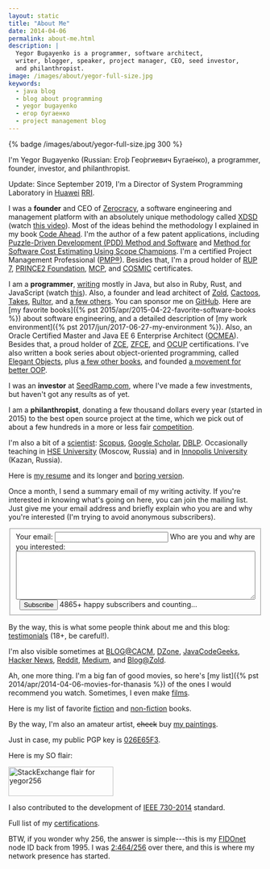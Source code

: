 ```yaml
---
layout: static
title: "About Me"
date: 2014-04-06
permalink: about-me.html
description: |
  Yegor Bugayenko is a programmer, software architect,
  writer, blogger, speaker, project manager, CEO, seed investor,
  and philanthropist.
image: /images/about/yegor-full-size.jpg
keywords:
  - java blog
  - blog about programming
  - yegor bugayenko
  - егор бугаенко
  - project management blog
---
```


{% badge /images/about/yegor-full-size.jpg 300 %}

I'm Yegor Bugayenko (Russian:
<span lang="ru" xml:lang="ru">Ег&#x43E;&#x301;р Ге&#x43E;&#x301;ргиевич Буга&#x435;&#x301;нко</span>),
a programmer, founder, investor, and philanthropist.

Update: Since September 2019, I'm a Director of System Programming Laboratory
in [Huawei](https://www.huawei.com)
[RRI](https://career.huawei.ru/rri/).

I was a **founder** and CEO of [Zerocracy](https://www.zerocracy.com/),
a software engineering and management platform with an absolutely unique
methodology called [XDSD](https://www.xdsd.org) (watch [this video](https://www.youtube.com/watch?v=7EytYc7K5JA)).
Most of the ideas behind the methodology I explained in my book [Code Ahead](/code-ahead.html).
I'm the author of a few patent applications, including
[Puzzle-Driven Development (PDD) Method and Software](https://www.google.com/patents/US20120023476)
and
[Method for Software Cost Estimating Using Scope Champions](https://www.google.com/patents/US20100042968).
I'm a certified Project Management Professional
([PMP&reg;](/pdf/certifications/PMP-Jun07.pdf)).
Besides that, I'm a proud holder of
[RUP 7](/pdf/certifications/RUP-Feb07.pdf),
[PRINCE2 Foundation](/pdf/certifications/PRINCE2-Jun08.pdf),
[MCP](/pdf/certifications/MCP-Oct07.pdf),
and
[COSMIC](https://www.cosmicon.com/certificateHoldersV3.asp) certificates.

I am a **programmer**, [writing](https://github.com/yegor256)
mostly in Java, but also in Ruby, Rust, and JavaScript (watch [this](https://www.youtube.com/watch?v=cGcCcxx4xrg)).
Also, a founder and lead architect of
[Zold](https://www.zold.io),
[Cactoos](https://www.cactoos.org),
[Takes](https://www.takes.org),
[Rultor](https://www.rultor.com),
and [a few others](/pets.html).
You can sponsor me on [GitHub](https://github.com/sponsors/yegor256).
Here are [my favorite books]({% pst 2015/apr/2015-04-22-favorite-software-books %})
about software engineering, and a detailed description of
[my work environment]({% pst 2017/jun/2017-06-27-my-environment %}).
Also, an Oracle Certified Master and Java EE 6 Enterprise Architect
([OCMEA](/pdf/certifications/OCMJEA-Feb11.pdf)).
Besides that, a proud holder of
[ZCE](/pdf/certifications/PHP5-Jul08.pdf),
[ZFCE](/pdf/certifications/ZFCE-Oct09.pdf), and
[OCUP](/pdf/certifications/OCUP-Sep08.pdf) certifications.
I've also written a book series about object-oriented programming,
called [Elegant Objects](/elegant-objects.html), plus
[a few other books](/books.html),
and founded [a movement for better OOP](https://elegantobjects.org).

I was an **investor** at [SeedRamp.com](https://www.seedramp.com),
where I've made a few investments, but haven't got any results as of yet.

I am a **philanthropist**, donating a few thousand dollars
every year (started in 2015) to the best open source project at the time,
which we pick out of about a few hundreds in
a more or less fair [competition](https://www.kaicode.org).

I'm also a bit of a [scientist](/papers.html):
[Scopus](https://www.scopus.com/authid/detail.uri?authorId=30367443600),
[Google Scholar](https://scholar.google.com/citations?user=cYmXh60AAAAJ),
[DBLP](https://dblp.uni-trier.de/pers/hd/b/Bugayenko:Yegor).
Occasionally teaching in
[HSE University](https://www.hse.ru/org/persons/776430466) (Moscow, Russia) 
and in
[Innopolis University](https://innopolis.university/en/) (Kazan, Russia).

Here is [my resume][cv] and its longer and [boring version][cv-boring].

Once a month, I send a summary email of my writing activity. If
you're interested in knowing what's going on here, you can join the
mailing list. Just give me your email address and briefly explain who you are
and why you're interested (I'm trying to avoid anonymous
subscribers).

<form class="unprintable" action="https://www.mailanes.com/subscribe?list=1" method="POST"><fieldset id="form">
  <input type="hidden" name="redirect" value="https://www.yegor256.com/subscribed.html"/>
  <label for="email">Your email:</label>
  <input id="email" class="field field-text" tabindex="1" name="email" size="25" maxlength="255" type="email" required="required"/>
  <label for="reason">Who are you and why are you interested:</label>
  <textarea id="reason" style="width:100%;" name="reason" tabindex="2" class="field field-text" rows="6" required="required"></textarea>
  <label for="subscribe">&nbsp;</label>
  <button id="subscribe" class="field" tabindex="3" type="submit">Subscribe</button>
  <span class="note">4865+ happy subscribers and counting...</span>
</fieldset></form>

By the way, this is what some people think about me
and this blog: [testimonials](/testimonials.html) (18+, be careful!).

I'm also visible sometimes at
[BLOG@CACM](https://cacm.acm.org/blogs/blog-cacm/),
[DZone](https://dzone.com/users/1023189/yegor256.html),
[JavaCodeGeeks](https://www.javacodegeeks.com/user/yegor-bugayenko/?profiletab=posts),
[Hacker News](https://hn.algolia.com/?dateRange=all&page=0&prefix=false&query=yegor256&sort=byPopularity&type=story),
[Reddit](https://www.reddit.com/user/yegor256),
[Medium](https://medium.com/@yegor256),
and
[Blog@Zold](https://blog.zold.io).

Ah, one more thing. I'm a big fan of good movies, so here's
[my list]({% pst 2014/apr/2014-04-06-movies-for-thanasis %}) of the ones
I would recommend you watch. Sometimes, I even make [films](/films.html).

Here is my list of favorite
[fiction](/fiction.html) and [non-fiction](/non-fiction.html) books.

By the way, I'm also an amateur artist,
~~check~~ buy [my paintings](/paintings.html).

Just in case, my public PGP key is [026E65F3](https://keyserver.ubuntu.com/pks/lookup?op=get&search=0x82a1a9d03a09b8334650940fb8283801026e65f3).

<!--
If you are interested, my [personality type](https://en.wikipedia.org/wiki/Myers%E2%80%93Briggs_Type_Indicator)
is [INTJ-A](/images/personality.png).
-->

Here is my SO flair:

<a href="https://stackexchange.com/users/63162">
<img src="//stackexchange.com/users/flair/63162.png"
  width="208" height="58" alt="StackExchange flair for yegor256"/>
</a>

<!-- 
This is my <span style="background-color:#053c5e;color:white;">blue</span> (`#053c5e`). 
-->

I also contributed to the development of
[IEEE 730-2014](/pdf/ieee-730-2014.pdf) standard.

Full list of my [certifications](https://github.com/yegor256/blog/tree/master/pdf/certifications).

BTW, if you wonder why 256, the answer is simple---this is my 
[FIDOnet](https://en.wikipedia.org/wiki/FidoNet) node ID back from 1995.
I was [2:464/256](http://nodehist.fidonet.org.ua/?address=2%3A464%2F256) over there, and this
is where my network presence has started.

[cv]: https://latexonline.cc/compile?git=https%3A%2F%2Fgithub.com%2Fyegor256%2Fblog&target=_latex%2Fresume.tex&command=pdflatex&trackId=1520158941887
[cv-boring]: https://latexonline.cc/compile?git=https%3A%2F%2Fgithub.com%2Fyegor256%2Fblog&target=_latex%2Fresume-boring.tex&command=pdflatex&trackId=1520166474432
